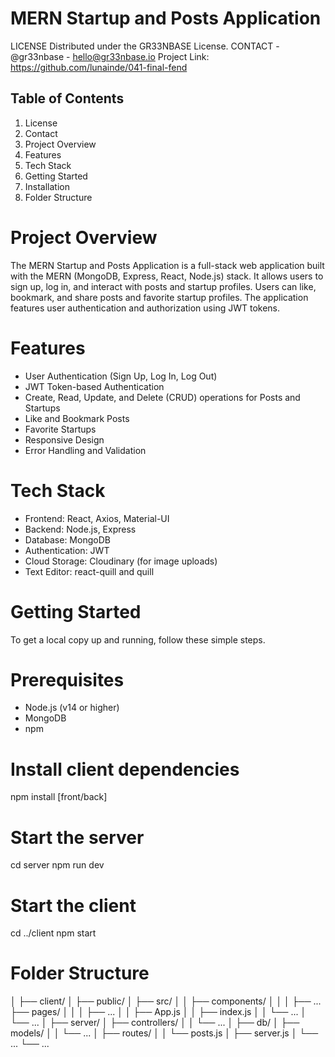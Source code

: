 # MERN Startup and Posts Application

LICENSE
Distributed under the GR33NBASE License.
CONTACT - @gr33nbase - hello@gr33nbase.io
Project Link:
https://github.com/lunainde/041-final-fend

## Table of Contents

1. License
2. Contact
3. Project Overview
4. Features
5. Tech Stack
6. Getting Started
7. Installation
8. Folder Structure

# Project Overview

The MERN Startup and Posts Application is a full-stack web application built with the MERN (MongoDB, Express, React, Node.js) stack. It allows users to sign up, log in, and interact with posts and startup profiles. Users can like, bookmark, and share posts and favorite startup profiles. The application features user authentication and authorization using JWT tokens.

# Features

- User Authentication (Sign Up, Log In, Log Out)
- JWT Token-based Authentication
- Create, Read, Update, and Delete (CRUD) operations for Posts and Startups
- Like and Bookmark Posts
- Favorite Startups
- Responsive Design
- Error Handling and Validation

# Tech Stack

- Frontend: React, Axios, Material-UI
- Backend: Node.js, Express
- Database: MongoDB
- Authentication: JWT
- Cloud Storage: Cloudinary (for image uploads)
- Text Editor: react-quill and quill

# Getting Started

To get a local copy up and running, follow these simple steps.

# Prerequisites

- Node.js (v14 or higher)
- MongoDB
- npm

# Install client dependencies

npm install [front/back]

# Start the server

cd server
npm run dev

# Start the client

cd ../client
npm start

# Folder Structure

│
├── client/
│ ├── public/
│ ├── src/
│ │ ├── components/
│ │ │ ├── ...
├── pages/
│ │ │ ├── ...
│ │ ├── App.js
│ │ ├── index.js
│ │ └── ...
│ └── ...
│
├── server/
│ ├── controllers/
│ │ └── ...
│ ├── db/
│ ├── models/
│ │ └── ...
│ ├── routes/
│ │ └── posts.js
│ ├── server.js
│ └── ...
└── ...
